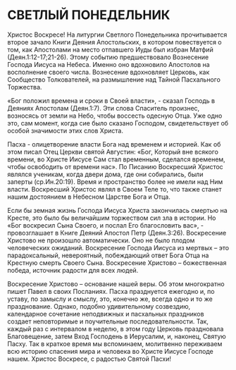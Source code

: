# СВЕТЛЫЙ ПОНЕДЕЛЬНИК

Христос Воскресе! На литургии Светлого Понедельника прочитывается второе зачало Книги Деяния Апостольских, в котором повествуется о том, как Апостолами на место отпавшего Иуды был избран Матфий (Деян.1:12-17;21-26). Этому событию предшествовало Вознесение Господа Иисуса на Небеса. Именно оно вдохновило Апостолов на восполнение своего числа. Вознесение вдохновляет Церковь, как Сообщество Толкователей, на размышление над Тайной Пасхального Торжества.

«Бог положил времена и сроки в Своей власти», - сказал Господь в Деяниях Апостолам (Деян.1:7). Эти слова Спаситель произнес, возносясь от земли на Небо, чтобы воссесть одесную Отца. Уже одно это, сам момент, когда сие было сказано Господом, свидетельствует об особой значимости этих слов Христа.

Пасха - олицетворение власти Бога над временем и историей. Как об этом писал Отец Церкви святой Августин: «Бог, Который вне всякого времени, во Христе Иисусе Сам стал временным, сделался временем, чтобы освободить от времени нас». По Писанию Воскресший Христос являлся ученикам, когда двери дома, где они собирались, были заперты (ср.Ин.20:19). Время и пространство более не имели над Ним власти. Воскресший Христос являл в Своем Теле то, что также станет нашим достоянием в Небесном Царстве Бога и Отца.

Если бы земная жизнь Господа Иисуса Христа закончилась смертью на Кресте, это было бы величайшим торжеством сил зла в истории. Но «Бог воскресил Сына Своего, и послал Его благословить вас», - провозглашает в Книге Деяний Апостол Петр (Деян.3:26). Воскресение Христово не произошло автоматически. Оно не было плодом человеческих ожиданий. Воскресение Господа Иисуса из мертвых – это парадоксальный, невероятный, побеждающий ответ Бога Отца на Крестную смерть Своего Сына. Воскресение Христово – божественная победа, источник радости для всех людей.

Воскресение Христово – основание нашей веры. Об этом многократно пишет Павел в своих Посланиях. Пасха празднуется ежегодно и, по уставу, по замыслу и смыслу, это, конечно же, всегда одно и то же празднование. Однако, подобно удивительному созвездию, календарное сочетание неподвижных и пасхальных праздников создает неповторимые и поучительные последовательности. Так, каждый раз с интервалом в неделю, в этом году Церковь праздновала Благовещение, затем Вход Господень в Иерусалим, и, наконец, Святую Пасху. Так в краткое время мы вспоминаем, молитвенно переживаем всю историю спасения мира и человека во Христе Иисусе Господе нашем. Христос Воскресе, с радостью Святой Пасхи!

